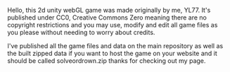 Hello, this 2d unity webGL game was made originally by me, YL77.
It's published under CC0, Creative Commons Zero meaning there are no copyright restrictions and you may use, modify and edit all game files as you please without needing to worry about credits.

I've published all the game files and data on the main repository as well as the built zipped data if you want to host the game on your website and it should be called solveordrown.zip
thanks for checking out my page.
